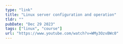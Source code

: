 ```yaml
---
type: "link"
title: "Linux server configuration and operation"
tldr: ""
pubDate: "Dec 29 2023"
tags: ["linux", "course"]
url: "https://www.youtube.com/watch?v=WMy3OzvBWc0"
---
```

